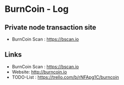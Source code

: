 # BurnCoin - Log

## Private node transaction site
* BurnCoin Scan : https://bscan.io

## Links
* BurnCoin Scan : https://bscan.io
* Website: http://burncoin.io
* TODO-List : https://trello.com/b/rNFApg1C/burncoin
